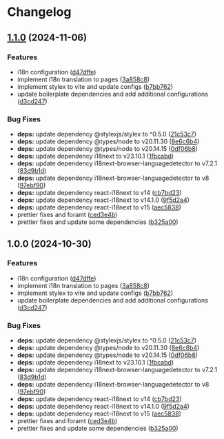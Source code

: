 # Changelog

## [1.1.0](https://github.com/harkkozz/react-ts-vite-pnpm/compare/@ams-ix/pdc-fe-v1.0.0...@ams-ix/pdc-fe@v1.1.0) (2024-11-06)


### Features

* i18n configuration ([d47dffe](https://github.com/harkkozz/react-ts-vite-pnpm/commit/d47dffe5307ec9e09da90caf48bc5ddd4cc86456))
* implement i18n translation to pages ([3a858c8](https://github.com/harkkozz/react-ts-vite-pnpm/commit/3a858c8d63e2db1f337d24bf1a9f185917cd4211))
* implement stylex to vite and update configs ([b7bb762](https://github.com/harkkozz/react-ts-vite-pnpm/commit/b7bb762ec40d1311236d87537a900e9e0ebf80ed))
* update boilerplate dependencies and add additional configurations ([d3cd247](https://github.com/harkkozz/react-ts-vite-pnpm/commit/d3cd247a915535033ce3bec525d414a484cc7f11))


### Bug Fixes

* **deps:** update dependency @stylexjs/stylex to ^0.5.0 ([21c53c7](https://github.com/harkkozz/react-ts-vite-pnpm/commit/21c53c7a8f6cd04b32b7dbb8fec2df75fee1c2fd))
* **deps:** update dependency @types/node to v20.11.30 ([8e6c6b4](https://github.com/harkkozz/react-ts-vite-pnpm/commit/8e6c6b4fd6b2b952bcd09f4a866ce8c453a9bd22))
* **deps:** update dependency @types/node to v20.14.15 ([0df06b8](https://github.com/harkkozz/react-ts-vite-pnpm/commit/0df06b8327274aed89a3d68d64188dc6043ceb96))
* **deps:** update dependency i18next to v23.10.1 ([1fbcabd](https://github.com/harkkozz/react-ts-vite-pnpm/commit/1fbcabd706987b9c62e3b655f37b827e42041b66))
* **deps:** update dependency i18next-browser-languagedetector to v7.2.1 ([83d9b1d](https://github.com/harkkozz/react-ts-vite-pnpm/commit/83d9b1d761d52b4340c519e0188e2bc8f7a40ac4))
* **deps:** update dependency i18next-browser-languagedetector to v8 ([97ebf90](https://github.com/harkkozz/react-ts-vite-pnpm/commit/97ebf90d449904101e2d0415bb13b3a5e9fe4c05))
* **deps:** update dependency react-i18next to v14 ([cb7bd23](https://github.com/harkkozz/react-ts-vite-pnpm/commit/cb7bd23d95f652d71774904643dafe38b099844d))
* **deps:** update dependency react-i18next to v14.1.0 ([9f5d2a4](https://github.com/harkkozz/react-ts-vite-pnpm/commit/9f5d2a453c4f214520510910f28714c4006b53a2))
* **deps:** update dependency react-i18next to v15 ([aec5838](https://github.com/harkkozz/react-ts-vite-pnpm/commit/aec5838545523439c610cabbd61dc4ad285f79e1))
* prettier fixes and foramt ([ced3e4b](https://github.com/harkkozz/react-ts-vite-pnpm/commit/ced3e4b33ef5f31a8006673023265536eac0c561))
* prettier fixes and update some dependencies ([b325a00](https://github.com/harkkozz/react-ts-vite-pnpm/commit/b325a00a4b3b1612cdfad15820e095a54d148ef6))

## 1.0.0 (2024-10-30)


### Features

* i18n configuration ([d47dffe](https://github.com/harkkozz/react-ts-vite-pnpm/commit/d47dffe5307ec9e09da90caf48bc5ddd4cc86456))
* implement i18n translation to pages ([3a858c8](https://github.com/harkkozz/react-ts-vite-pnpm/commit/3a858c8d63e2db1f337d24bf1a9f185917cd4211))
* implement stylex to vite and update configs ([b7bb762](https://github.com/harkkozz/react-ts-vite-pnpm/commit/b7bb762ec40d1311236d87537a900e9e0ebf80ed))
* update boilerplate dependencies and add additional configurations ([d3cd247](https://github.com/harkkozz/react-ts-vite-pnpm/commit/d3cd247a915535033ce3bec525d414a484cc7f11))


### Bug Fixes

* **deps:** update dependency @stylexjs/stylex to ^0.5.0 ([21c53c7](https://github.com/harkkozz/react-ts-vite-pnpm/commit/21c53c7a8f6cd04b32b7dbb8fec2df75fee1c2fd))
* **deps:** update dependency @types/node to v20.11.30 ([8e6c6b4](https://github.com/harkkozz/react-ts-vite-pnpm/commit/8e6c6b4fd6b2b952bcd09f4a866ce8c453a9bd22))
* **deps:** update dependency @types/node to v20.14.15 ([0df06b8](https://github.com/harkkozz/react-ts-vite-pnpm/commit/0df06b8327274aed89a3d68d64188dc6043ceb96))
* **deps:** update dependency i18next to v23.10.1 ([1fbcabd](https://github.com/harkkozz/react-ts-vite-pnpm/commit/1fbcabd706987b9c62e3b655f37b827e42041b66))
* **deps:** update dependency i18next-browser-languagedetector to v7.2.1 ([83d9b1d](https://github.com/harkkozz/react-ts-vite-pnpm/commit/83d9b1d761d52b4340c519e0188e2bc8f7a40ac4))
* **deps:** update dependency i18next-browser-languagedetector to v8 ([97ebf90](https://github.com/harkkozz/react-ts-vite-pnpm/commit/97ebf90d449904101e2d0415bb13b3a5e9fe4c05))
* **deps:** update dependency react-i18next to v14 ([cb7bd23](https://github.com/harkkozz/react-ts-vite-pnpm/commit/cb7bd23d95f652d71774904643dafe38b099844d))
* **deps:** update dependency react-i18next to v14.1.0 ([9f5d2a4](https://github.com/harkkozz/react-ts-vite-pnpm/commit/9f5d2a453c4f214520510910f28714c4006b53a2))
* **deps:** update dependency react-i18next to v15 ([aec5838](https://github.com/harkkozz/react-ts-vite-pnpm/commit/aec5838545523439c610cabbd61dc4ad285f79e1))
* prettier fixes and foramt ([ced3e4b](https://github.com/harkkozz/react-ts-vite-pnpm/commit/ced3e4b33ef5f31a8006673023265536eac0c561))
* prettier fixes and update some dependencies ([b325a00](https://github.com/harkkozz/react-ts-vite-pnpm/commit/b325a00a4b3b1612cdfad15820e095a54d148ef6))
